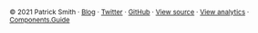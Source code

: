 <footer role=contentinfo>
<small>
© 2021 Patrick Smith
· <a href="https://icing.space/">Blog</a>
· <a href="https://twitter.com/concreteniche/">Twitter</a>
· <a href="https://github.com/RoyalIcing/">GitHub</a>
· <a href="https://github.com/RoyalIcing/regenerated.dev">View source</a>
· <a href="https://app.usefathom.com/share/ajddwzci/regenerated.dev">View analytics</a>
· <a href="https://components.guide">Components.Guide</a>
</small>
</footer>